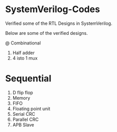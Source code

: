 # SystemVerilog-Codes
Verified some of the RTL Designs in SystemVerilog.

Below are some of the verified designs.

@ Combinational
1. Half adder
2. 4 isto 1 mux

# Sequential
1. D flip flop
2. Memory
3. FIFO
4. Floating point unit
5. Serial CRC
6. Parallel CRC
7. APB Slave
